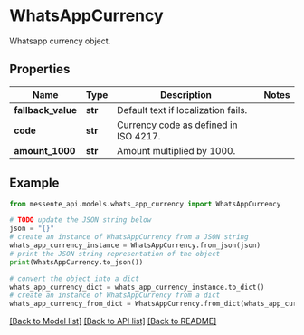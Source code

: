 # WhatsAppCurrency

Whatsapp currency object.

## Properties

Name | Type | Description | Notes
------------ | ------------- | ------------- | -------------
**fallback_value** | **str** | Default text if localization fails. | 
**code** | **str** | Currency code as defined in ISO 4217. | 
**amount_1000** | **str** | Amount multiplied by 1000. | 

## Example

```python
from messente_api.models.whats_app_currency import WhatsAppCurrency

# TODO update the JSON string below
json = "{}"
# create an instance of WhatsAppCurrency from a JSON string
whats_app_currency_instance = WhatsAppCurrency.from_json(json)
# print the JSON string representation of the object
print(WhatsAppCurrency.to_json())

# convert the object into a dict
whats_app_currency_dict = whats_app_currency_instance.to_dict()
# create an instance of WhatsAppCurrency from a dict
whats_app_currency_from_dict = WhatsAppCurrency.from_dict(whats_app_currency_dict)
```
[[Back to Model list]](../README.md#documentation-for-models) [[Back to API list]](../README.md#documentation-for-api-endpoints) [[Back to README]](../README.md)


